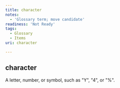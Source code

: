 ```yaml
---
title: character
notes:
  - 'Glossary term; move candidate'
readiness: 'Not Ready'
tags:
  - Glossary
  - Items
uri: character

---
```

## <span>character</span>

A letter, number, or symbol, such as "Y", "4", or "%".

